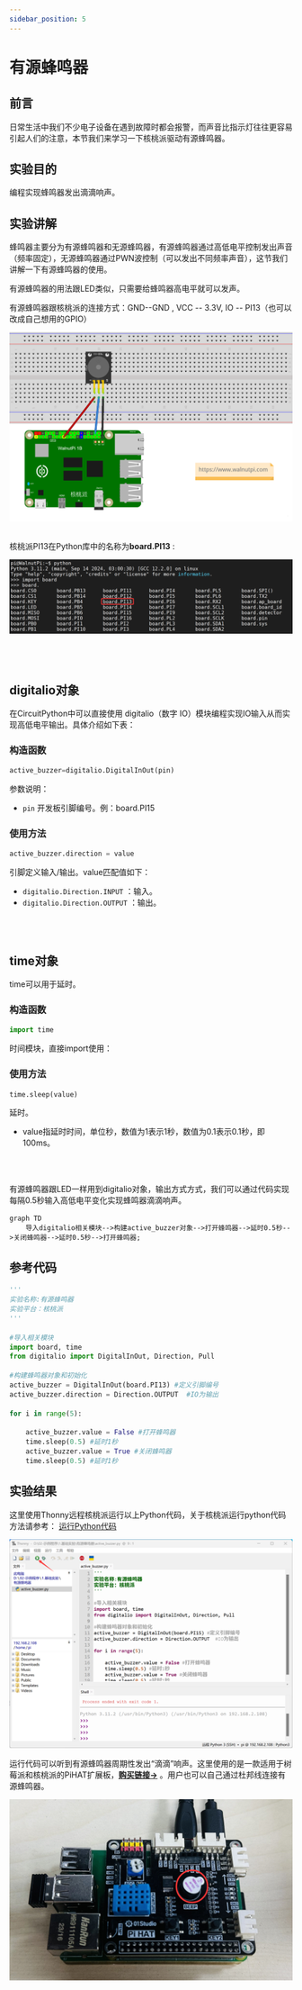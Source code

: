 ```yaml
---
sidebar_position: 5
---
```


# 有源蜂鸣器

## 前言
日常生活中我们不少电子设备在遇到故障时都会报警，而声音比指示灯往往更容易引起人们的注意，本节我们来学习一下核桃派驱动有源蜂鸣器。

## 实验目的
编程实现蜂鸣器发出滴滴响声。

## 实验讲解

蜂鸣器主要分为有源蜂鸣器和无源蜂鸣器，有源蜂鸣器通过高低电平控制发出声音（频率固定），无源蜂鸣器通过PWN波控制（可以发出不同频率声音），这节我们讲解一下有源蜂鸣器的使用。

有源蜂鸣器的用法跟LED类似，只需要给蜂鸣器高电平就可以发声。

有源蜂鸣器跟核桃派的连接方式：GND--GND , VCC -- 3.3V, IO -- PI13（也可以改成自己想用的GPIO）

![active_buzzer1](./img/active_buzzer/active_buzzer1.png) <br></br>

核桃派PI13在Python库中的名称为**board.PI13** :

![active_buzzer2](./img/active_buzzer/active_buzzer2.png) <br></br><br></br>

## digitalio对象

在CircuitPython中可以直接使用 digitalio（数字 IO）模块编程实现IO输入从而实现高低电平输出。具体介绍如下表：

### 构造函数
```python
active_buzzer=digitalio.DigitalInOut(pin)
```
参数说明：
- `pin` 开发板引脚编号。例：board.PI15

### 使用方法
```python
active_buzzer.direction = value
```
引脚定义输入/输出。value匹配值如下：
- `digitalio.Direction.INPUT` ：输入。
- `digitalio.Direction.OUTPUT` ：输出。

<br></br>

## time对象

time可以用于延时。

### 构造函数
```python
import time
```
时间模块，直接import使用：

### 使用方法
```python
time.sleep(value)
```
延时。
- value指延时时间，单位秒，数值为1表示1秒，数值为0.1表示0.1秒，即100ms。

<br></br>

有源蜂鸣器跟LED一样用到digitalio对象，输出方式方式，我们可以通过代码实现每隔0.5秒输入高低电平变化实现蜂鸣器滴滴响声。

```mermaid
graph TD
    导入digitalio相关模块-->构建active_buzzer对象-->打开蜂鸣器-->延时0.5秒-->关闭蜂鸣器-->延时0.5秒-->打开蜂鸣器;
```

## 参考代码

```python
'''
实验名称:有源蜂鸣器
实验平台：核桃派
'''

#导入相关模块
import board, time
from digitalio import DigitalInOut, Direction, Pull

#构建蜂鸣器对象和初始化
active_buzzer = DigitalInOut(board.PI13) #定义引脚编号
active_buzzer.direction = Direction.OUTPUT  #IO为输出

for i in range(5):
    
    active_buzzer.value = False #打开蜂鸣器
    time.sleep(0.5) #延时1秒
    active_buzzer.value = True #关闭蜂鸣器
    time.sleep(0.5) #延时1秒   
```

## 实验结果

这里使用Thonny远程核桃派运行以上Python代码，关于核桃派运行python代码方法请参考： [运行Python代码](../python_run.md)

![active_buzzer3](./img/active_buzzer/active_buzzer3.png)


运行代码可以听到有源蜂鸣器周期性发出“滴滴”响声。这里使用的是一款适用于树莓派和核桃派的PiHAT扩展板，[**购买链接->**](https://item.taobao.com/item.htm?id=623492184275) 。用户也可以自己通过杜邦线连接有源蜂鸣器。

![active_buzzer4](./img/active_buzzer/active_buzzer4.png)